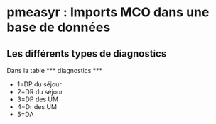 # pmeasyr : Imports MCO dans une base de données

## Les différents types de diagnostics

Dans la table *** diagnostics ***
- 1=DP du séjour
- 2=DR du séjour
- 3=DP des UM
- 4=Dr des UM
- 5=DA
